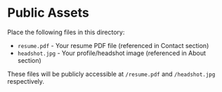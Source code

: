# Public Assets

Place the following files in this directory:

- `resume.pdf` - Your resume PDF file (referenced in Contact section)
- `headshot.jpg` - Your profile/headshot image (referenced in About section)

These files will be publicly accessible at `/resume.pdf` and `/headshot.jpg` respectively.
